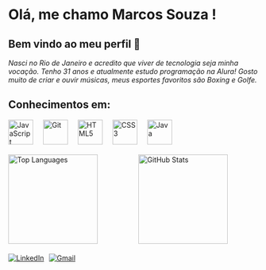 # Olá, me chamo Marcos Souza ! 
## Bem vindo ao meu perfil 👋


*Nasci no Rio de Janeiro e acredito que viver de tecnologia seja minha vocação. Tenho 31 anos e atualmente estudo programação na Alura! Gosto muito de criar e ouvir músicas, meus esportes favoritos são Boxing e Golfe.* 
 
**Conhecimentos em:** 
----------
 
<div style="display: flex; gap: 20px; align-items: center; margin-bottom: 20px;">
  <a href="https://developer.mozilla.org/en-US/docs/Web/JavaScript" target="_blank" title="JavaScript">
    <img src="https://cdn.jsdelivr.net/gh/devicons/devicon@latest/icons/javascript/javascript-original.svg" width="50" alt="JavaScript"/>
  </a>
  <a href="https://git-scm.com/" target="_blank" title="Git">
    <img src="https://cdn.jsdelivr.net/gh/devicons/devicon@latest/icons/git/git-original-wordmark.svg" width="50" alt="Git"/>
  </a>
  <a href="https://developer.mozilla.org/en-US/docs/Web/HTML" target="_blank" title="HTML5">
    <img src="https://cdn.jsdelivr.net/gh/devicons/devicon@latest/icons/html5/html5-original.svg" height="50" alt="HTML5"/>
  </a>
  <a href="https://developer.mozilla.org/en-US/docs/Web/CSS" target="_blank" title="CSS3">
    <img src="https://cdn.jsdelivr.net/gh/devicons/devicon@latest/icons/css3/css3-original.svg" height="50" alt="CSS3"/>
  </a>
  <a href="https://www.java.com" target="_blank" title="Java">
    <img src="https://cdn.jsdelivr.net/gh/devicons/devicon@latest/icons/java/java-original.svg" width="50" alt="Java"/>
  </a>
</div>

<div style="display: flex; gap: 20px; margin-bottom: 20px;">
  <a href="https://github.com/marcosvindev" target="_blank" style="flex: 1;">
    <img loading="lazy" height="180em" src="https://github-readme-stats.vercel.app/api/top-langs/?username=marcosvindev&layout=compact&langs_count=7&theme=dracula" alt="Top Languages"/>
  </a>
  <a href="https://github.com/marcosvindev" target="_blank" style="flex: 1;">
    <img loading="lazy" height="180em" src="https://github-readme-stats.vercel.app/api?username=marcosvindev&show_icons=true&theme=dracula&include_all_commits=true&count_private=true" alt="GitHub Stats"/>
  </a>
</div>

<div style="display: flex; gap: 10px;">
  <a href="https://www.linkedin.com/in/marcosvindev" target="_blank" title="LinkedIn">
    <img loading="lazy" src="https://img.shields.io/badge/-LinkedIn-%230077B5?style=for-the-badge&logo=linkedin&logoColor=white" alt="LinkedIn"/>
  </a>
  <a href="mailto:marcosviniciossl3@gmail.com" title="Enviar Email">
    <img loading="lazy" src="https://img.shields.io/badge/Gmail-D14836?style=for-the-badge&logo=gmail&logoColor=white" alt="Gmail"/>
  </a>
</div>



